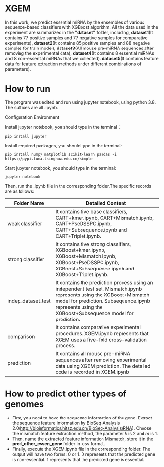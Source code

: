 # XGEM

In this work, we predict essential miRNA by the ensembles of various sequence-based classifiers with XGBoost algorithm. All the data used in the experiment are summarized in the **"dataset"** folder, including,  **dataset1**(It contains 77 positive samples and 77 negative samples for comparative experiments), **dataset2**(It contains 85 positive samples and 88 negative samples for train model), **dataset3**(All mouse pre-miRNA sequences after removing the experimental data), **dataset4**(It contains 8 essential miRNAs and 8 non-essential miRNAs that we collected). **dataset5**(It contains feature data for feature extraction methods under different combinations of parameters).

# How to run

The program was edited and run using jupyter notebook, using python 3.8. The suffixes are all .ipynb.

Configuration Environment

Install jupyter notebook, you should type in the terminal：

`pip install jupyter`

Install required packages, you should type in the terminal:

`pip install numpy matplotlib scikit-learn pandas -i https://pypi.tuna.tsinghua.edu.cn/simple`

Start jupyter notebook, you should type in the terminal:

`jupyter notebook`

Then, run  the  .ipynb file in the corresponding folder.The specific records are as follows:

   | Folder Name        | Detailed Content                                             |
   | ------------------ | ------------------------------------------------------------ |
   | weak classifier    | It contains five base classifiers, CART+kmer.ipynb, CART+Mismatch.ipynb, CART+PseDSSPC.ipynb, CART+Subsequence.ipynb and CART+Triplet.ipynb. |
   | strong classifier  | It contains five strong classifiers, XGBoost+kmer.ipynb, XGBoost+Mismatch.ipynb, XGBoost+PseDSSPC.ipynb, XGBoost+Subsequence.ipynb and XGBoost+Triplet.ipynb. |
   | indep_dataset_test | It contains the prediction process using an independent test set. Mismatch.ipynb represents using the XGBoost+Mismatch model for prediction. Subsequence.ipynb represents using the XGBoost+Subsequence model for prediction. |
   | comparison         | It contains comparative experimental procedures. XGEM.ipynb represents that XGEM uses a five-fold cross-validation process. |
   | prediction         | It contains all mouse pre-miRNA sequences after removing experimental data using XGEM prediction. The detailed code is recorded in XGEM.ipynb   | adjust_parameter   | It contains the parameter adjustment proces of k-mer, mismatch,subsequence,PseDSSPC.|
   

# How to predict other types of genomes

- First, you need to have the sequence information of the gene. Extract the sequence feature information by BioSeq-Analysis 2.0(http://bioinformatics.hitsz.edu.cn/BioSeq-Analysis/RNA). Choose the mismatch feature extraction method, the parameter *k* is 2 and *m* is 1. 
- Then, name the extracted feature information Mismatch, store it in the **pred_other_essen_gene** folder in .csv format.
- Finally, execute the XGEM.ipynb file in the corresponding folder. The output will have two forms: 0 or 1. 0 represents that the predicted gene is non-essential. 1 represents that the predicted gene is essential.



 





